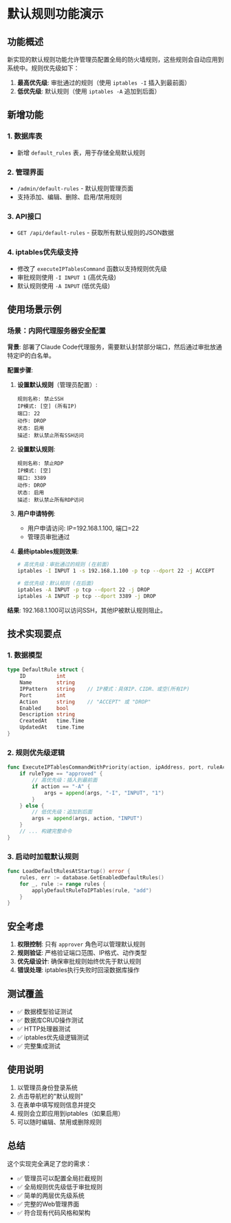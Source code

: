 # 默认规则功能演示

## 功能概述

新实现的默认规则功能允许管理员配置全局的防火墙规则，这些规则会自动应用到系统中。规则优先级如下：

1. **最高优先级**: 审批通过的规则（使用 `iptables -I` 插入到最前面）
2. **低优先级**: 默认规则（使用 `iptables -A` 追加到后面）

## 新增功能

### 1. 数据库表
- 新增 `default_rules` 表，用于存储全局默认规则

### 2. 管理界面
- `/admin/default-rules` - 默认规则管理页面
- 支持添加、编辑、删除、启用/禁用规则

### 3. API接口
- `GET /api/default-rules` - 获取所有默认规则的JSON数据

### 4. iptables优先级支持
- 修改了 `executeIPTablesCommand` 函数以支持规则优先级
- 审批规则使用 `-I INPUT 1` (高优先级)
- 默认规则使用 `-A INPUT` (低优先级)

## 使用场景示例

### 场景：内网代理服务器安全配置

**背景**: 部署了Claude Code代理服务，需要默认封禁部分端口，然后通过审批放通特定IP的白名单。

**配置步骤**:

1. **设置默认规则**（管理员配置）:
   ```
   规则名称: 禁止SSH
   IP模式: [空] (所有IP)
   端口: 22
   动作: DROP
   状态: 启用
   描述: 默认禁止所有SSH访问
   ```

2. **设置默认规则**:
   ```
   规则名称: 禁止RDP
   IP模式: [空]
   端口: 3389
   动作: DROP
   状态: 启用
   描述: 默认禁止所有RDP访问
   ```

3. **用户申请特例**:
   - 用户申请访问: IP=192.168.1.100, 端口=22
   - 管理员审批通过

4. **最终iptables规则效果**:
   ```bash
   # 高优先级：审批通过的规则 (在前面)
   iptables -I INPUT 1 -s 192.168.1.100 -p tcp --dport 22 -j ACCEPT
   
   # 低优先级：默认规则 (在后面)
   iptables -A INPUT -p tcp --dport 22 -j DROP
   iptables -A INPUT -p tcp --dport 3389 -j DROP
   ```

**结果**: 192.168.1.100可以访问SSH，其他IP被默认规则阻止。

## 技术实现要点

### 1. 数据模型
```go
type DefaultRule struct {
    ID          int
    Name        string
    IPPattern   string    // IP模式：具体IP、CIDR、或空(所有IP)
    Port        int
    Action      string    // "ACCEPT" 或 "DROP"
    Enabled     bool
    Description string
    CreatedAt   time.Time
    UpdatedAt   time.Time
}
```

### 2. 规则优先级逻辑
```go
func ExecuteIPTablesCommandWithPriority(action, ipAddress, port, ruleAction, ruleType string) error {
    if ruleType == "approved" {
        // 高优先级：插入到最前面
        if action == "-A" {
            args = append(args, "-I", "INPUT", "1")
        }
    } else {
        // 低优先级：追加到后面
        args = append(args, action, "INPUT")
    }
    // ... 构建完整命令
}
```

### 3. 启动时加载默认规则
```go
func LoadDefaultRulesAtStartup() error {
    rules, err := database.GetEnabledDefaultRules()
    for _, rule := range rules {
        applyDefaultRuleToIPTables(rule, "add")
    }
}
```

## 安全考虑

1. **权限控制**: 只有 `approver` 角色可以管理默认规则
2. **规则验证**: 严格验证端口范围、IP格式、动作类型
3. **优先级设计**: 确保审批规则始终优先于默认规则
4. **错误处理**: iptables执行失败时回滚数据库操作

## 测试覆盖

- ✅ 数据模型验证测试
- ✅ 数据库CRUD操作测试
- ✅ HTTP处理器测试
- ✅ iptables优先级逻辑测试
- ✅ 完整集成测试

## 使用说明

1. 以管理员身份登录系统
2. 点击导航栏的"默认规则"
3. 在表单中填写规则信息并提交
4. 规则会立即应用到iptables（如果启用）
5. 可以随时编辑、禁用或删除规则

## 总结

这个实现完全满足了您的需求：
- ✅ 管理员可以配置全局拦截规则
- ✅ 全局规则优先级低于审批规则
- ✅ 简单的两层优先级系统
- ✅ 完整的Web管理界面
- ✅ 符合现有代码风格和架构